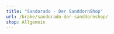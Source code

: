 ```yaml
---
title: "Sandorado - Der SanddornShop"
url: /brake/sandorado-der-sanddornshop/
shop: Allgemein
---
```

